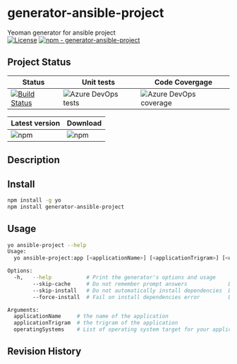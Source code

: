 # generator-ansible-project
Yeoman generator for ansible project  
[![License](https://img.shields.io/badge/license-MIT-blue.svg)](https://github.com/ygo74/generator-ansible-project/blob/master/LICENSE)
[![npm - generator-ansible-project](https://img.shields.io/badge/npm-generator--team-blue.svg)](https://www.npmjs.com/package/generator-ansible-project)

## Project Status
| Status | Unit tests | Code Covergage | 
|--------|------------|----------------|
| [![Build Status](https://dev.azure.com/ygo74/generator-ansible-project/_apis/build/status/ygo74.generator-ansible-project%20(1)?branchName=master)](https://dev.azure.com/ygo74/generator-ansible-project/_build/latest?definitionId=4&branchName=master) | ![Azure DevOps tests](https://img.shields.io/azure-devops/tests/ygo74/generator-ansible-project/4.svg) | ![Azure DevOps coverage](https://img.shields.io/azure-devops/coverage/ygo74/generator-ansible-project/4.svg) |


| Latest version | Download |
|----------------|----------|
| ![npm](https://img.shields.io/npm/v/generator-ansible-project.svg) | ![npm](https://img.shields.io/npm/dw/generator-ansible-project.svg) |


## Description

## Install
```bash
npm install -g yo
npm install generator-ansible-project
```

## Usage
```bash
yo ansible-project --help
Usage:
  yo ansible-project:app [<applicationName>] [<applicationTrigram>] [<operatingSystems>] [options]

Options:
  -h,   --help           # Print the generator's options and usage
        --skip-cache     # Do not remember prompt answers             Default: false
        --skip-install   # Do not automatically install dependencies  Default: false
        --force-install  # Fail on install dependencies error         Default: false

Arguments:
  applicationName     # the name of the application                           Type: String  Required: false
  applicationTrigram  # the trigram of the application                        Type: String  Required: false
  operatingSystems    # List of operating system target for your application  Type: String  Required: false
```

## Revision History
